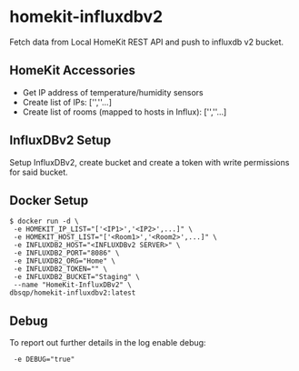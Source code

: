 # homekit-influxdbv2
Fetch data from Local HomeKit REST API and push to influxdb v2 bucket.

## HomeKit Accessories
- Get IP address of temperature/humidity sensors
- Create list of IPs: ['<IP1>','<IP2>'...]
- Create list of rooms (mapped to hosts in Influx): ['<Room1>','<Room2>'...]

## InfluxDBv2 Setup
Setup InfluxDBv2, create bucket and create a token with write permissions for said bucket.

## Docker Setup
```
$ docker run -d \
 -e HOMEKIT_IP_LIST="['<IP1>','<IP2>',...]" \
 -e HOMEKIT_HOST_LIST="['<Room1>','<Room2>',...]" \
 -e INFLUXDB2_HOST="<INFLUXDBv2 SERVER>" \
 -e INFLUXDB2_PORT="8086" \
 -e INFLUXDB2_ORG="Home" \
 -e INFLUXDB2_TOKEN="" \
 -e INFLUXDB2_BUCKET="Staging" \
 --name "HomeKit-InfluxDBv2" \
dbsqp/homekit-influxdbv2:latest
```

## Debug
To report out further details in the log enable debug:
```
 -e DEBUG="true"
```
